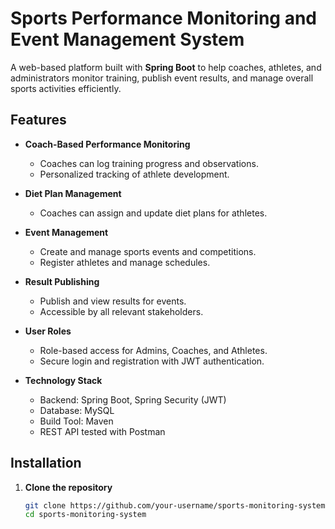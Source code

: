 # Sports Performance Monitoring and Event Management System

A web-based platform built with **Spring Boot** to help coaches, athletes, and administrators monitor training, publish event results, and manage overall sports activities efficiently.

## Features

- **Coach-Based Performance Monitoring**
  - Coaches can log training progress and observations.
  - Personalized tracking of athlete development.

- **Diet Plan Management**
  - Coaches can assign and update diet plans for athletes.

- **Event Management**
  - Create and manage sports events and competitions.
  - Register athletes and manage schedules.

- **Result Publishing**
  - Publish and view results for events.
  - Accessible by all relevant stakeholders.

- **User Roles**
  - Role-based access for Admins, Coaches, and Athletes.
  - Secure login and registration with JWT authentication.

- **Technology Stack**
  - Backend: Spring Boot, Spring Security (JWT)
  - Database: MySQL
  - Build Tool: Maven
  - REST API tested with Postman

## Installation

1. **Clone the repository**
   ```bash
   git clone https://github.com/your-username/sports-monitoring-system.git
   cd sports-monitoring-system
